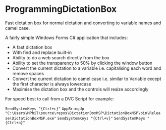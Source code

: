 # ProgrammingDictationBox

Fast dictation box for normal dictation and converting to variable names and camel case.

A fairly simple Windows Forms C# application that includes:

* A fast dictation box
* With find and replace built-in
* Ability to do a web search directly from the box
* Ability to set the transparency to 50% by clicking the window button
* Convert the current dictation to a variable i.e. capitalising each word and remove spaces
* Convert the current dictation to camel case i.e. similar to Variable except the first character is always lowercase
* Maximise the dictation box and the controls will resize accordingly

For speed best to call from a DVC Script for example:

`SendSystemKeys "{Ctrl+c}"`
`AppBringUp "C:\Users\MPhil\source\repos\DictationBoxMSP\DictationBoxMSP\bin\Release\DictationBoxMSP.exe"`
`SendSystemKeys "{Ctrl+v}"`
`SendSystemKeys "{Ctrl+a}"`
